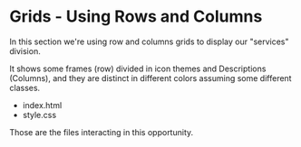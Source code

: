 # Grids - Using Rows and Columns

In this section we're using row and columns grids to display our "services" division.

It shows some frames (row) divided in icon themes and Descriptions (Columns), and they are distinct in different colors assuming some different classes.

- index.html
- style.css

Those are the files interacting in this opportunity.